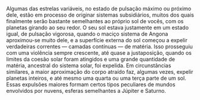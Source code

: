 ﻿Algumas das estrelas variáveis, no estado de pulsação máximo ou próximo dele, estão em processo de originar sistemas subsidiários, muitos dos quais finalmente serão bastante semelhantes ao próprio sol de vocês, com os planetas girando ao seu redor. O seu sol estava justamente em um estado igual, de pulsação vigorosa, quando o maciço sistema de Angona aproximou-se muito dele, e a superfície externa do sol começou a expelir verdadeiras correntes — camadas contínuas — de matéria. Isso prosseguiu com uma violência sempre crescente, até quase a justaposição, quando os limites da coesão solar foram atingidos e uma grande quantidade de matéria, ancestral do sistema solar, foi expelida. Em circunstâncias similares, a maior aproximação do corpo atraído faz, algumas vezes, expelir planetas inteiros, e até mesmo uma quarta ou uma terça parte de um sol. Essas expulsões maiores formam certos tipos peculiares de mundos envolvidos por nuvens, esferas semelhantes a Júpiter e Saturno.